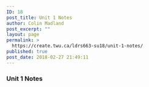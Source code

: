 ```yaml
---
ID: 18
post_title: Unit 1 Notes
author: Colin Madland
post_excerpt: ""
layout: page
permalink: >
  https://create.twu.ca/ldrs663-su18/unit-1-notes/
published: true
post_date: 2018-02-27 21:49:11
---
```

### Unit 1 Notes